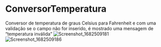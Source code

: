 # ConversorTemperatura
Conversor de temperatura de graus Celsius para Fahrenheit e com uma validação se o campo não for inserido, é mostrado uma mensagem de “temperatura inválida” 
![Screenshot_1682509181](https://user-images.githubusercontent.com/13179667/234564079-97d74ed4-1737-41c1-89f2-4703d735474b.png)
![Screenshot_1682509186](https://user-images.githubusercontent.com/13179667/234564090-543263ef-e909-449b-b746-b2796e220e98.png)
